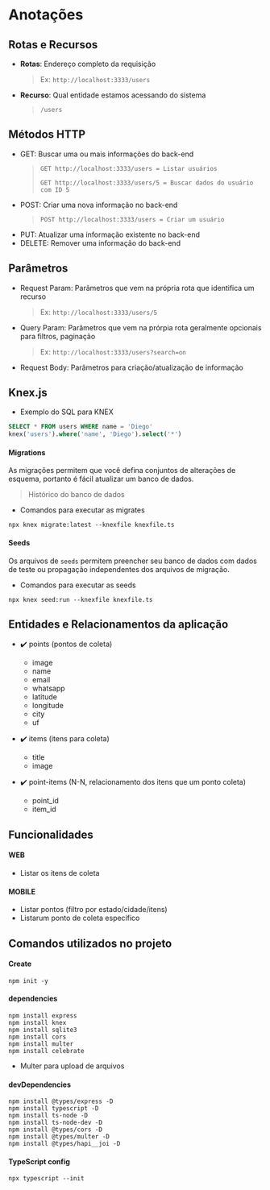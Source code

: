 # Anotações

## Rotas e Recursos

- **Rotas**: Endereço completo da requisição
    > Ex: `http://localhost:3333/users`

- **Recurso**: Qual entidade estamos acessando do sistema
    > `/users`

## Métodos HTTP

- GET: Buscar uma ou mais informações do back-end
    >`GET http://localhost:3333/users = Listar usuários`
    >
    > `GET http://localhost:3333/users/5 = Buscar dados do usuário com ID 5`
- POST: Criar uma nova informação no back-end
    > `POST http://localhost:3333/users = Criar um usuário`
- PUT: Atualizar uma informação existente no back-end
- DELETE: Remover uma informação do back-end

## Parâmetros

- Request Param: Parâmetros que vem na própria rota que identifica um recurso
    > Ex: `http://localhost:3333/users/5`
- Query Param: Parâmetros que vem na prórpia rota geralmente opcionais para filtros, paginação
    > Ex: `http://localhost:3333/users?search=on`
- Request Body: Parâmetros para criação/atualização de informação

## Knex.js

* Exemplo do SQL para KNEX

```SQL
SELECT * FROM users WHERE name = 'Diego'
knex('users').where('name', 'Diego').select('*')
```

#### Migrations

As migrações permitem que você defina conjuntos de alterações de esquema, portanto é fácil atualizar um banco de dados.

> Histórico do banco de dados

* Comandos para executar as migrates
```
npx knex migrate:latest --knexfile knexfile.ts
```

#### Seeds

Os arquivos de `seeds` permitem preencher seu banco de dados com dados de teste ou propagação independentes dos arquivos de migração.

* Comandos para executar as seeds
```
npx knex seed:run --knexfile knexfile.ts
```

## Entidades e Relacionamentos da aplicação

- ✔️ points (pontos de coleta)
    - image
    - name
    - email
    - whatsapp
    - latitude
    - longitude
    - city
    - uf
    
- ✔️ items (itens para coleta)
    - title
    - image
- ✔️ point-items (N-N, relacionamento dos itens que um ponto coleta)
    - point_id
    - item_id

## Funcionalidades

#### WEB

- Listar os itens de coleta

#### MOBILE

- Listar pontos (filtro por estado/cidade/itens)
- Listarum ponto de coleta específico

## Comandos utilizados no projeto

#### Create

```npm 
npm init -y
```

#### dependencies

```
npm install express
npm install knex
npm install sqlite3
npm install cors
npm install multer
npm install celebrate
```
- Multer para upload de arquivos
#### devDependencies

```
npm install @types/express -D
npm install typescript -D
npm install ts-node -D
npm install ts-node-dev -D
npm install @types/cors -D
npm install @types/multer -D
npm install @types/hapi__joi -D
```

#### TypeScript config

```
npx typescript --init
```